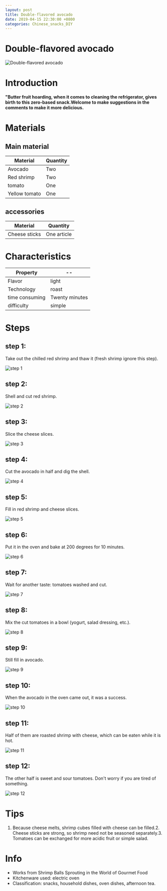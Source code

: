 ```yaml
---
layout: post
title: Double-flavored avocado
date: 2019-04-15 22:30:00 +0800
categories: Chinese_snacks_DIY
---
```


# Double-flavored avocado

![Double-flavored avocado]({{site.baseurl}}/img/412483/412483.jpg)

# Introduction

**"Butter fruit hoarding, when it comes to cleaning the refrigerator, gives birth to this zero-based snack.Welcome to make suggestions in the comments to make it more delicious.**

# Materials


## Main material

Material|Quantity
--|--
Avocado|Two
Red shrimp|Two
tomato|One
Yellow tomato|One

## accessories

Material|Quantity
--|--
Cheese sticks|One article

# Characteristics

Property|--
--|--
Flavor|light
Technology|roast
time consuming|Twenty minutes
difficulty|simple

# Steps

## step 1:

Take out the chilled red shrimp and thaw it (fresh shrimp ignore this step).

![step 1]({{site.baseurl}}/img/412483/1.jpg)

## step 2:

Shell and cut red shrimp.

![step 2]({{site.baseurl}}/img/412483/2.jpg)

## step 3:

Slice the cheese slices.

![step 3]({{site.baseurl}}/img/412483/3.jpg)

## step 4:

Cut the avocado in half and dig the shell.

![step 4]({{site.baseurl}}/img/412483/4.jpg)

## step 5:

Fill in red shrimp and cheese slices.

![step 5]({{site.baseurl}}/img/412483/5.jpg)

## step 6:

Put it in the oven and bake at 200 degrees for 10 minutes.

![step 6]({{site.baseurl}}/img/412483/6.jpg)

## step 7:

Wait for another taste: tomatoes washed and cut.

![step 7]({{site.baseurl}}/img/412483/7.jpg)

## step 8:

Mix the cut tomatoes in a bowl (yogurt, salad dressing, etc.).

![step 8]({{site.baseurl}}/img/412483/8.jpg)

## step 9:

Still fill in avocado.

![step 9]({{site.baseurl}}/img/412483/9.jpg)

## step 10:

When the avocado in the oven came out, it was a success.

![step 10]({{site.baseurl}}/img/412483/10.jpg)

## step 11:

Half of them are roasted shrimp with cheese, which can be eaten while it is hot.

![step 11]({{site.baseurl}}/img/412483/11.jpg)

## step 12:

The other half is sweet and sour tomatoes. Don't worry if you are tired of something.

![step 12]({{site.baseurl}}/img/412483/12.jpg)

# Tips

1. Because cheese melts, shrimp cubes filled with cheese can be filled.2. Cheese sticks are strong, so shrimp need not be seasoned separately.3. Tomatoes can be exchanged for more acidic fruit or simple salad.

# Info

- Works from Shrimp Balls Sprouting in the World of Gourmet Food
- Kitchenware used: electric oven
- Classification: snacks, household dishes, oven dishes, afternoon tea.